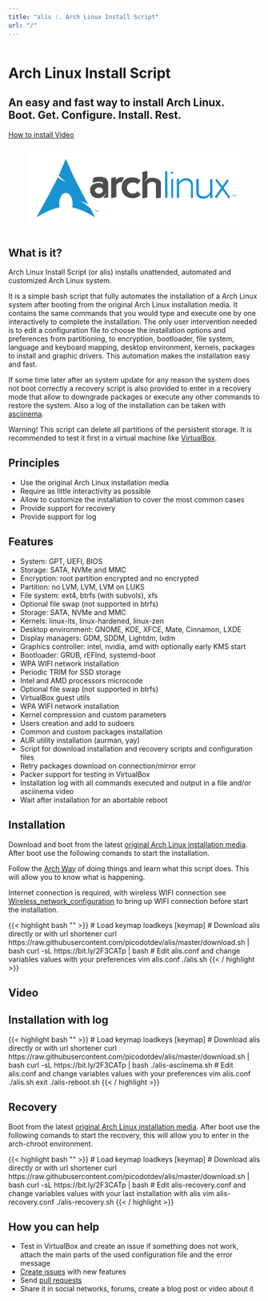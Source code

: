 ```yaml
---
title: "alis :. Arch Linux Install Script"
url: "/"
---
```


<div class="hero-body">
  <div class="container">
    <div class="columns is-vcentered">
      <div class="column is-10 is-offset-1 landing-caption">
        <h1 class="title is-1 is-size-x5 is-bold is-spaced has-text-centered">
          Arch Linux Install Script
        </h1>
        <h2 class="subtitle is-3 is-muted has-text-centered">
          An easy and fast way to install Arch Linux.
          <br>
          Boot. Get. Configure. Install. Rest.
        </h2>
        <p class="has-text-centered">
          <a class="button cta primary-btn raised" href="#installation">
            How to install
          </a>
          <a class="button cta primary-btn raised" href="#video">
            Video
          </a>
        </p>
      </div>
    </div>
  </div>
</div>

<div class="hero-body">
  <div class="container">
    <div class="columns is-vcentered">
    <div class="column is-6 is-offset-3 has-text-centered">
      <figure class="image">
        <a href="https://www.archlinux.org/"><img src="images/logos/archlinux.svg" alt="Arch Linux"></a>
      </figure>
    </div>
  </div>
</div>

<section id="whaisit" class="section is-medium">
  <div class="container">
    <div class="title-wrapper has-text-centered">
      <h2 class="title is-2">What is it?</h2>
      <div class="divider is-centered"></div>
    </div>
    <div class="content-wrapper">
      <p>
        Arch Linux Install Script (or alis) installs unattended, automated and customized Arch Linux system.
      </p>
      <p>
        It is a simple bash script that fully automates the installation of a Arch Linux system after booting from the original Arch Linux installation media. It contains the same commands that you would type and execute one by one interactively to complete the installation. The only user intervention needed is to edit a configuration file to choose the installation options and preferences from partitioning, to encryption, bootloader, file system, language and keyboard mapping, desktop environment, kernels, packages to install and graphic drivers. This automation makes the installation easy and fast.
      </p>
      <p>
        If some time later after an system update for any reason the system does not boot correctly a recovery script is also provided to enter in a recovery mode that allow to downgrade packages or execute any other commands to restore the system. Also a log of the installation can be taken with <a href="https://asciinema.org/">asciinema</a>.
      </p>
      <p class="has-text-danger">
        Warning! This script can delete all partitions of the persistent storage. It is recommended to test it first in a virtual machine like <a href="https://www.virtualbox.org/">VirtualBox</a>.
      </p>
    </div>
  </div>
</section>

<section id="principles" class="section is-medium">
  <div class="container">
    <div class="title-wrapper has-text-centered">
      <h2 class="title is-2">Principles</h2>
      <div class="divider is-centered"></div>
    </div>
    <div class="content-wrapper">
      <ul>
        <li>Use the original Arch Linux installation media</li>
        <li>Require as little interactivity as possible</li>
        <li>Allow to customize the installation to cover the most common cases</li>
        <li>Provide support for recovery</li>
        <li>Provide support for log</li>
      </ul>
    </div>
  </div>
</section>

<section id="features" class="section is-medium">
  <div class="container">
    <div class="title-wrapper has-text-centered">
      <h2 class="title is-2">Features</h2>
      <div class="divider is-centered"></div>
    </div>
    <div class="content-wrapper">
      <ul>
        <li>System: GPT, UEFI, BIOS</li>
        <li>Storage: SATA, NVMe and MMC</li>
        <li>Encryption: root partition encrypted and no encrypted</li>
        <li>Partition: no LVM, LVM, LVM on LUKS</li>
        <li>File system: ext4, btrfs (with subvols), xfs</li>
        <li>Optional file swap (not supported in btrfs)</li>
        <li>Storage: SATA, NVMe and MMC</li>
        <li>Kernels: linux-lts, linux-hardened, linux-zen</li>
        <li>Desktop environment: GNOME, KDE, XFCE, Mate, Cinnamon, LXDE</li>
        <li>Display managers: GDM, SDDM, Lightdm, lxdm</li>
        <li>Graphics controller: intel, nvidia, amd with optionally early KMS start</li>
        <li>Bootloader: GRUB, rEFInd, systemd-boot</li>
        <li>WPA WIFI network installation</li>
        <li>Periodic TRIM for SSD storage</li>
        <li>Intel and AMD processors microcode</li>
        <li>Optional file swap (not supported in btrfs)</li>
        <li>VirtualBox guest utils</li>
        <li>WPA WIFI network installation</li>
        <li>Kernel compression and custom parameters</li>
        <li>Users creation and add to sudoers</li>
        <li>Common and custom packages installation</li>
        <li>AUR utility installation (aurman, yay)</li>
        <li>Script for download installation and recovery scripts and configuration files</li>
        <li>Retry packages download on connection/mirror error</li>
        <li>Packer support for testing in VirtualBox</li>
        <li>Installation log with all commands executed and output in a file and/or asciinema video</li>
        <li>Wait after installation for an abortable reboot</li>
      </ul>
    </div>
  </div>
</section>

<section id="installation" class="section is-medium">
  <div class="container">
    <div class="title-wrapper has-text-centered">
      <h2 class="title is-2">Installation</h2>
      <div class="divider is-centered"></div>
    </div>
    <div class="content-wrapper">
      <p>
        Download and boot from the latest <a href="https://www.archlinux.org/download/">original Arch Linux installation media</a>. After boot use the following comands to start the installation.
      </p>
      <p>
        Follow the <a href="https://wiki.archlinux.org/index.php/Arch_Linux">Arch Way</a> of doing things and learn what this script does. This will allow you to know what is happening. 
      </p>
      <p>
      Internet connection is required, with wireless WIFI connection see <a href="https://wiki.archlinux.org/index.php/Wireless_network_configuration#Wi-Fi_Protected_Access">Wireless_network_configuration</a> to bring up WIFI connection before start the installation.
      </p>
{{< highlight bash "" >}}
# Load keymap
loadkeys [keymap]
# Download alis directly or with url shortener
curl https://raw.githubusercontent.com/picodotdev/alis/master/download.sh | bash
curl -sL https://bit.ly/2F3CATp | bash
# Edit alis.conf and change variables values with your preferences
vim alis.conf
./alis.sh
{{< / highlight >}}
    </div>
  </div>
</section>

<section id="video" class="section is-medium">
  <div class="container">
    <div class="title-wrapper has-text-centered">
      <h2 class="title is-2">Video</h2>
      <div class="divider is-centered"></div>
    </div>
    <div class="content-wrapper">
       <script type="text/javascript" src="https://asciinema.org/a/192880.js" data-size="medium" data-cols="160" data-rows="40" id="asciicast-192880" async></script>
    </div>
  </div>
</section>


<section id="installation-log" class="section is-medium">
  <div class="container">
    <div class="title-wrapper has-text-centered">
      <h2 class="title is-2">Installation with log</h2>
      <div class="divider is-centered"></div>
    </div>
    <div class="content-wrapper">
{{< highlight bash "" >}}
# Load keymap
loadkeys [keymap]
# Download alis directly or with url shortener
curl https://raw.githubusercontent.com/picodotdev/alis/master/download.sh | bash
curl -sL https://bit.ly/2F3CATp | bash
./alis-asciinema.sh
# Edit alis.conf and change variables values with your preferences
vim alis.conf
./alis.sh
exit
./alis-reboot.sh
{{< / highlight >}}
    </div>
  </div>
</section>

<section id="recovery" class="section is-medium">
  <div class="container">
    <div class="title-wrapper has-text-centered">
      <h2 class="title is-2">Recovery</h2>
      <div class="divider is-centered"></div>
    </div>
    <div class="content-wrapper">
      <p>
      Boot from the latest <a href="https://www.archlinux.org/download/">original Arch Linux installation media</a>. After boot use the following comands to start the recovery, this will allow you to enter in the arch-chroot environment.
      </p>
{{< highlight bash "" >}}
# Load keymap
loadkeys [keymap]
# Download alis directly or with url shortener
curl https://raw.githubusercontent.com/picodotdev/alis/master/download.sh | bash
curl -sL https://bit.ly/2F3CATp | bash
# Edit alis-recovery.conf and change variables values with your last installation with alis
vim alis-recovery.conf
./alis-recovery.sh
{{< / highlight >}}
    </div>
  </div>
</section>

<section id="howyoucanhelp" class="section is-medium">
  <div class="container">
    <div class="title-wrapper has-text-centered">
      <h2 class="title is-2">How you can help</h2>
      <div class="divider is-centered"></div>
    </div>
    <div class="content-wrapper">
      <ul>
        <li>Test in VirtualBox and create an issue if something does not work, attach the main parts of the used configuration file and the error message</li>
        <li><a href="https://github.com/picodotdev/alis/issues">Create issues</a> with new features</li>
        <li>Send <a href="https://github.com/picodotdev/alis/pulls">pull requests</a></li>
        <li>Share it in social networks, forums, create a blog post or video about it</li>
      </ul>
    </div>
  </div>
</section>
